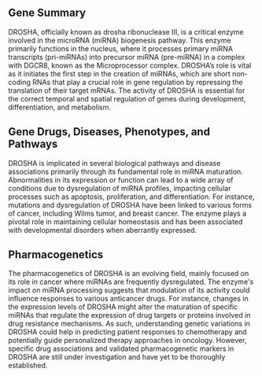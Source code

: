 ## Gene Summary
DROSHA, officially known as drosha ribonuclease III, is a critical enzyme involved in the microRNA (miRNA) biogenesis pathway. This enzyme primarily functions in the nucleus, where it processes primary miRNA transcripts (pri-miRNAs) into precursor miRNA (pre-miRNA) in a complex with DGCR8, known as the Microprocessor complex. DROSHA’s role is vital as it initiates the first step in the creation of miRNAs, which are short non-coding RNAs that play a crucial role in gene regulation by repressing the translation of their target mRNAs. The activity of DROSHA is essential for the correct temporal and spatial regulation of genes during development, differentiation, and metabolism.

## Gene Drugs, Diseases, Phenotypes, and Pathways
DROSHA is implicated in several biological pathways and disease associations primarily through its fundamental role in miRNA maturation. Abnormalities in its expression or function can lead to a wide array of conditions due to dysregulation of miRNA profiles, impacting cellular processes such as apoptosis, proliferation, and differentiation. For instance, mutations and dysregulation of DROSHA have been linked to various forms of cancer, including Wilms tumor, and breast cancer. The enzyme plays a pivotal role in maintaining cellular homeostasis and has been associated with developmental disorders when aberrantly expressed.

## Pharmacogenetics
The pharmacogenetics of DROSHA is an evolving field, mainly focused on its role in cancer where miRNAs are frequently dysregulated. The enzyme's impact on miRNA processing suggests that modulation of its activity could influence responses to various anticancer drugs. For instance, changes in the expression levels of DROSHA might alter the maturation of specific miRNAs that regulate the expression of drug targets or proteins involved in drug resistance mechanisms. As such, understanding genetic variations in DROSHA could help in predicting patient responses to chemotherapy and potentially guide personalized therapy approaches in oncology. However, specific drug associations and validated pharmacogenetic markers in DROSHA are still under investigation and have yet to be thoroughly established.